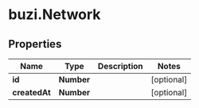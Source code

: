 # buzi.Network

## Properties

Name | Type | Description | Notes
------------ | ------------- | ------------- | -------------
**id** | **Number** |  | [optional] 
**createdAt** | **Number** |  | [optional] 


